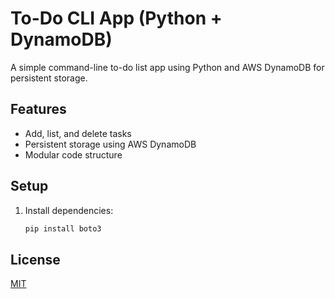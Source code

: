 # To-Do CLI App (Python + DynamoDB)

A simple command-line to-do list app using Python and AWS DynamoDB for persistent storage.

## Features
- Add, list, and delete tasks
- Persistent storage using AWS DynamoDB
- Modular code structure

## Setup
1. Install dependencies:
   ```bash
   pip install boto3

## License
[MIT](./LICENSE)

